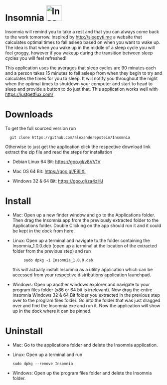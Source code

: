 # Insomnia <img src="https://github.com/alexanderepstein/Insomnia/blob/master/sleep_github.png" alt="Insomnia Logo" style="width:50px;height:50px;">

Insomnia will remind you to take a rest and that you can always come back to the work tomorrow.
Inspired by http://sleepyti.me a website that calculates optimal times to fall asleep based on when you want to wake up.
The idea is that when you wake up in the middle of a sleep cycle you will feel groggy, however if you wakeup during the
transition between sleep cycles you will feel refreshed!

This application uses the averages that sleep cycles are 90 minutes each and a person takes 15 minutes to fall asleep from when they begin to try and calculates the times for you to sleep. It will notify you throughout the night when the optimal times to shutdown your computer and start to head to sleep and provide a button to do just that. This application works well with https://justgetflux.com/  


# Downloads
To get the full sourced version run

      git clone https://github.com/alexanderepstein/Insomnia

Otherwise to just get the application click the respective download link extract the zip file and read the steps for installation

* Debian Linux 64 Bit: https://goo.gl/v8VV1V

* Mac OS 64 Bit: https://goo.gl/F9IlXl

* Windows 32 & 64 Bit: https://goo.gl/za4zHJ

# Install

* Mac: Open up a new finder window and go to the Applications folder. Then drag the Insomnia.app from the previously extracted folder to the Applications folder. Double Clicking on the app should run it and it could be kept in the dock from here.

* Linux: Open up a terminal and navigate to the folder containing the Insomnia_1.0.0.deb (open up a terminal at the location of the extracted folder from the previous step) and run

           sudo dpkg -i Insomnia_1.0.0.deb
  this will actually install Insomnia as a utility application which can be accessed from your respective distributions application launchpad.

* Windows: Open up another windows explorer and navigate to your program files folder (x86 or 64 bit is irrelevant).  Now drag the entire Insomnia Windows 32 & 64 Bit folder you extracted in the previous step over to the program files folder. Go into the folder that was just dragged over and find the Insomnia.exe and run it. Now the application will show up in the dock where it can be pinned.

# Uninstall

* Mac: Go to the applications folder and delete the Insomnia application.

* Linux: Open up a terminal and run

      sudo dpkg --remove Insomnia

* Windows: Open up the program files folder and delete the Insomnia folder.
